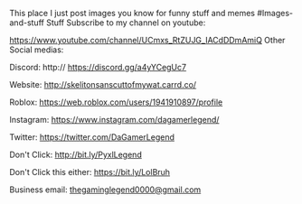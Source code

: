 This place I just post images you know for funny stuff and memes
#Images-and-stuff
Stuff
Subscribe to my channel on youtube:

https://www.youtube.com/channel/UCmxs_RtZUJG_IACdDDmAmiQ
Other Social medias:

Discord: http:// https://discord.gg/a4yYCegUc7

Website: http://skelitonsanscuttofmywat.carrd.co/

Roblox: https://web.roblox.com/users/1941910897/profile

Instagram: https://www.instagram.com/dagamerlegend/

Twitter: https://twitter.com/DaGamerLegend

Don't Click: http://bit.ly/PyxlLegend

Don't Click this either: https://bit.ly/LolBruh

Business email: thegaminglegend0000@gmail.com
